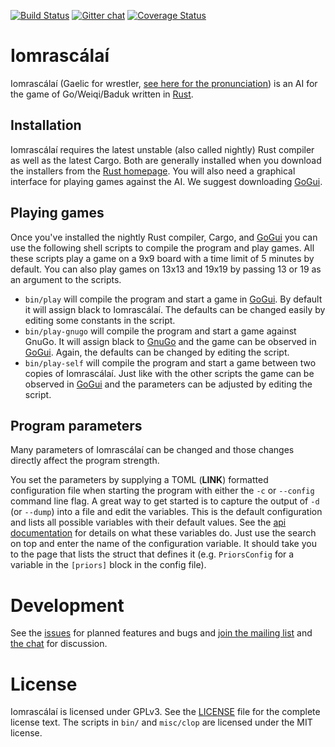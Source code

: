 [![Build Status](https://travis-ci.org/ujh/iomrascalai.svg?branch=master)](https://travis-ci.org/ujh/iomrascalai)
[![Gitter chat](https://badges.gitter.im/ujh/iomrascalai.png)](https://gitter.im/ujh/iomrascalai)
[![Coverage Status](https://coveralls.io/repos/ujh/iomrascalai/badge.svg?branch=master)](https://coveralls.io/r/ujh/iomrascalai?branch=master)

Iomrascálaí
===========

Iomrascálaí (Gaelic for wrestler, [see here for the pronunciation](https://raw.githubusercontent.com/ujh/iomrascalai/master/pronunciation.mp4)) is an AI for the game of Go/Weiqi/Baduk written in [Rust](https://www.rust-lang.org).

Installation
------------

Iomrascálaí requires the latest unstable (also called nightly) Rust compiler as well as the latest Cargo. Both are generally installed when you download the installers from the [Rust homepage](https://www.rust-lang.org). You will also need a graphical interface for playing games against the AI. We suggest downloading [GoGui](http://sourceforge.net/projects/gogui/).

Playing games
-------------

Once you've installed the nightly Rust compiler, Cargo, and [GoGui](http://gogui.sourceforge.net/) you can use the following shell scripts to compile the program and play games. All these scripts play a game on a 9x9 board with a time limit of 5 minutes by default. You can also play games on 13x13 and 19x19 by passing 13 or 19 as an argument to the scripts.

* `bin/play` will compile the program and start a game in [GoGui](http://gogui.sourceforge.net/). By default it will assign black to Iomrascálaí. The defaults can be changed easily by editing some constants in the script.
* `bin/play-gnugo` will compile the program and start a game against GnuGo. It will assign black to [GnuGo](https://www.gnu.org/software/gnugo/) and the game can be observed in [GoGui](http://gogui.sourceforge.net/). Again, the defaults can be changed by editing the script.
* `bin/play-self` will compile the program and start a game between two copies of Iomrascálaí. Just like with the other scripts the game can be observed in [GoGui](http://gogui.sourceforge.net/) and the parameters can be adjusted by editing the script.

Program parameters
------------------

Many parameters of Iomrascálaí can be changed and those changes directly affect the program strength.

You set the parameters by supplying a TOML (**LINK**) formatted configuration file when starting the program with either the `-c` or `--config` command line flag. A great way to get started is to capture the output of `-d` (or `--dump`) into a file and edit the variables. This is the default configuration and lists all possible variables with their default values. See the [api documentation](http://bettong.net/iomrascalai/api/iomrascalai) for details on what these variables do. Just use the search on top and enter the name of the configuration variable. It should take you to the page that lists the struct that defines it (e.g. `PriorsConfig` for a variable in the `[priors]` block in the config file).

Development
===========

See the [issues](https://github.com/ujh/iomrascalai/issues) for
planned features and bugs and
[join the mailing list](https://groups.google.com/forum/#!forum/iomrascalai)
and [the chat](https://gitter.im/ujh/iomrascalai) for discussion.

License
=======

Iomrascálaí is licensed under GPLv3. See the
[LICENSE](https://github.com/ujh/iomrascalai/blob/master/LICENSE)
file for the complete license text. The scripts in `bin/` and `misc/clop` are licensed under the MIT license.
